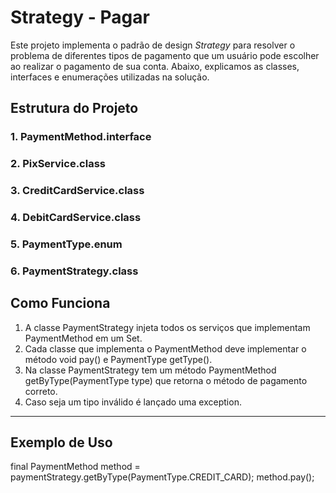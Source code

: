 # Strategy - Pagar

Este projeto implementa o padrão de design *Strategy* para resolver o problema de diferentes tipos de pagamento que um usuário pode escolher ao realizar o pagamento de sua conta. Abaixo, explicamos as classes, interfaces e enumerações utilizadas na solução.

## Estrutura do Projeto

### **1. PaymentMethod.interface**
### **2. PixService.class**
### **3. CreditCardService.class**
### **4. DebitCardService.class**
### **5. PaymentType.enum**
### **6. PaymentStrategy.class**

## Como Funciona

1. A classe PaymentStrategy injeta todos os serviços que implementam PaymentMethod em um Set<PaymentMethod>.
2. Cada classe que implementa o PaymentMethod deve implementar o método void pay() e PaymentType getType().
3. Na classe PaymentStrategy tem um método PaymentMethod getByType(PaymentType type) que retorna o método de pagamento correto.
4. Caso seja um tipo inválido é lançado uma exception.

---

## Exemplo de Uso

final PaymentMethod method = paymentStrategy.getByType(PaymentType.CREDIT_CARD);
method.pay();